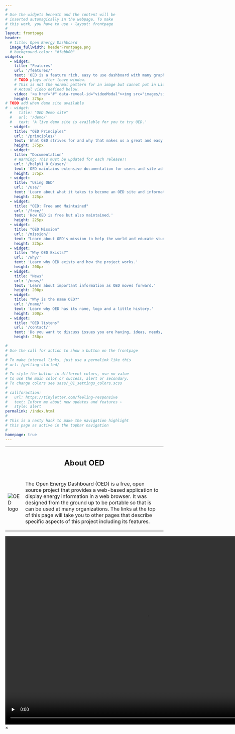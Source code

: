 ```yaml
---
#
# Use the widgets beneath and the content will be
# inserted automagically in the webpage. To make
# this work, you have to use › layout: frontpage
#
layout: frontpage
header:
  # title: Open Energy Dashboard
  image_fullwidth: headerFrontpage.png
  # background-color: "#fabb00"
widgets:
  - widget:
    title: "Features"
    url: '/features/'
    text: 'OED is a feature rich, easy to use dashboard with many graphics for site visitors.'
    # TODO plays after leave window.
    # This is not the normal pattern for an image but cannot put in Liquid variables.
    # Actual video defined below.
    video: '<a href="#" data-reveal-id="videoModal"><img src="images/siteFeatures.png" alt=""/></a>'
    height: 375px
# TODO add when demo site available
# - widget:
  #   title: "OED Demo site"
  #   url: '/demo/'
  #   text: 'A live demo site is available for you to try OED.'
  - widget:
    title: "OED Principles"
    url: '/principles/'
    text: 'What OED strives for and why that makes us a great and easy to use dashboard.'
    height: 375px
  - widget:
    title: "Documentation"
    # Warning: This must be updated for each release!!
    url: '/helpV1_0_0/user/'
    text: 'OED maintains extensive documentation for users and site administrators that is also linked by help icons in the dashboard.'
    height: 375px
  - widget:
    title: "Using OED"
    url: '/use/'
    text: 'Learn about what it takes to become an OED site and information if you are an OED site.'
    height: 225px
  - widget:
    title: "OED: Free and Maintained"
    url: '/free/'
    text: 'How OED is free but also maintained.'
    height: 225px
  - widget:
    title: "OED Mission"
    url: '/mission/'
    text: "Learn about OED's mission to help the world and educate students."
    height: 225px
  - widget:
    title: "Why OED Exists?"
    url: '/why/'
    text: 'Learn why OED exists and how the project works.'
    height: 200px
  - widget:
    title: "News"
    url: '/news/'
    text: 'Learn about important information as OED moves forward.'
    height: 200px
  - widget:
    title: "Why is the name OED?"
    url: '/name/'
    text: 'Learn why OED has its name, logo and a little history.'
    height: 200px
  - widget:
    title: "OED listens"
    url: '/contact/'
    text: 'Do you want to discuss issues you are having, ideas, needs, using OED, contributing or anything else then we welcome you reaching out to the project.'
    height: 250px

#
# Use the call for action to show a button on the frontpage
#
# To make internal links, just use a permalink like this
# url: /getting-started/
#
# To style the button in different colors, use no value
# to use the main color or success, alert or secondary.
# To change colors see sass/_01_settings_colors.scss
#
# callforaction:
#   url: https://tinyletter.com/feeling-responsive
#   text: Inform me about new updates and features ›
#   style: alert
permalink: /index.html
#
# This is a nasty hack to make the navigation highlight
# this page as active in the topbar navigation
#
homepage: true
---
```

<!-- TODO This probably could be done in a better way. -->
<table>
  <tbody>
    <tr>
      <td colspan="2" style="text-align: center;"><h2>About OED</h2></td>
    </tr>
    <tr>
      <td><img alt="OED logo" src="{{ site.urlimg }}OEDUprightClear.png"></td>
      <td><p>The Open Energy Dashboard (OED) is a free, open source project that provides a web-based application to display energy information in a web browser. It was designed from the ground up to be portable so that is can be used at many organizations. The links at the top of this page will take you to other pages that describe specific aspects of this project including its features.</p></td>
    </tr>
  </tbody>
</table>

<!-- This defines the actaul video to show. -->
<div id="videoModal" class="reveal-modal large" data-reveal="">
  <video width="900" height="600" controls preload="none">
    <source src="{{ site.urlimg }}siteFeatures.mp4" type="video/mp4">
    Your browser does not support the video tag.
  </video>
  <a class="close-reveal-modal">&#215;</a>
</div>
